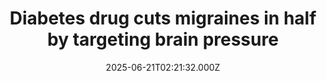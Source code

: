 ---
title: "Diabetes drug cuts migraines in half by targeting brain pressure"
date: 2025-06-21T02:21:32.000Z
category: Health
externalLink: "https://www.sciencedaily.com/releases/2025/06/250620222132.htm"
image: ""
excerpt: "A common diabetes drug may be the next big thing for migraine relief. In a clinical study, obese patients with chronic migraines who took liraglutide, a GLP-1 receptor agonist, experienced over 50% fewer headache days and significantly improved daily functioning without meaningful weight loss. Researchers believe the drug s ability to lower brain fluid pressure is the key, potentially opening…"
---